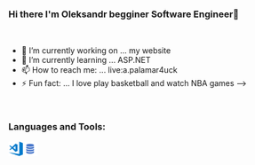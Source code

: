 ### Hi there I'm Oleksandr begginer Software Engineer👋 



<br />

- 🔭 I’m currently working on ... my website
- 🌱 I’m currently learning ... ASP.NET
- 📫 How to reach me: ... live:a.palamar4uck
- ⚡ Fun fact: ... I love play basketball and watch NBA games
-->

<br />

### Languages and Tools:


<img align="left" alt="Visual Studio Code" width="26px" src="https://raw.githubusercontent.com/github/explore/80688e429a7d4ef2fca1e82350fe8e3517d3494d/topics/visual-studio-code/visual-studio-code.png" />
<img align="left" alt="SQL" width="26px" src="https://raw.githubusercontent.com/github/explore/80688e429a7d4ef2fca1e82350fe8e3517d3494d/topics/sql/sql.png" />
